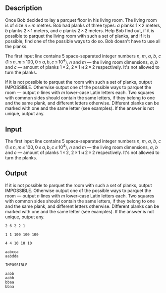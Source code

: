 ## Description

<div><p>Once Bob decided to lay a parquet floor in his living room. The living room is of size <span class="tex-span"><i>n</i> × <i>m</i></span> metres. Bob had planks of three types: <span class="tex-span"><i>a</i></span> planks <span class="tex-span">1 × 2</span> meters, <span class="tex-span"><i>b</i></span> planks <span class="tex-span">2 × 1</span> meters, and <span class="tex-span"><i>c</i></span> planks <span class="tex-span">2 × 2</span> meters. Help Bob find out, if it is possible to parquet the living room with such a set of planks, and if it is possible, find one of the possible ways to do so. Bob doesn't have to use all the planks.</p></div><div class="input-specification"><p>The first input line contains 5 space-separated integer numbers <span class="tex-span"><i>n</i></span>, <span class="tex-span"><i>m</i></span>, <span class="tex-span"><i>a</i></span>, <span class="tex-span"><i>b</i></span>, <span class="tex-span"><i>c</i></span> (<span class="tex-span">1 ≤ <i>n</i>, <i>m</i> ≤ 100, 0 ≤ <i>a</i>, <i>b</i>, <i>c</i> ≤ 10<sup class="upper-index">4</sup></span>), <span class="tex-span"><i>n</i></span> and <span class="tex-span"><i>m</i></span> — the living room dimensions, <span class="tex-span"><i>a</i></span>, <span class="tex-span"><i>b</i></span> and <span class="tex-span"><i>c</i></span> — amount of planks <span class="tex-span">1 × 2</span>, <span class="tex-span">2 × 1</span> и <span class="tex-span">2 × 2</span> respectively. It's not allowed to turn the planks.</p></div><div class="output-specification"><p>If it is not possible to parquet the room with such a set of planks, output <span class="tex-font-style-tt">IMPOSSIBLE</span>. Otherwise output one of the possible ways to parquet the room — output <span class="tex-span"><i>n</i></span> lines with <span class="tex-span"><i>m</i></span> lower-case Latin letters each. Two squares with common sides should contain the same letters, if they belong to one and the same plank, and different letters otherwise. Different planks can be marked with one and the same letter (see examples). If the answer is not unique, output any.</p></div>

## Input

<p>The first input line contains 5 space-separated integer numbers <span class="tex-span"><i>n</i></span>, <span class="tex-span"><i>m</i></span>, <span class="tex-span"><i>a</i></span>, <span class="tex-span"><i>b</i></span>, <span class="tex-span"><i>c</i></span> (<span class="tex-span">1 ≤ <i>n</i>, <i>m</i> ≤ 100, 0 ≤ <i>a</i>, <i>b</i>, <i>c</i> ≤ 10<sup class="upper-index">4</sup></span>), <span class="tex-span"><i>n</i></span> and <span class="tex-span"><i>m</i></span> — the living room dimensions, <span class="tex-span"><i>a</i></span>, <span class="tex-span"><i>b</i></span> and <span class="tex-span"><i>c</i></span> — amount of planks <span class="tex-span">1 × 2</span>, <span class="tex-span">2 × 1</span> и <span class="tex-span">2 × 2</span> respectively. It's not allowed to turn the planks.</p>

## Output

<p>If it is not possible to parquet the room with such a set of planks, output <span class="tex-font-style-tt">IMPOSSIBLE</span>. Otherwise output one of the possible ways to parquet the room — output <span class="tex-span"><i>n</i></span> lines with <span class="tex-span"><i>m</i></span> lower-case Latin letters each. Two squares with common sides should contain the same letters, if they belong to one and the same plank, and different letters otherwise. Different planks can be marked with one and the same letter (see examples). If the answer is not unique, output any.</p>





```input1
2 6 2 2 1

```




```input2
1 1 100 100 100

```




```input3
4 4 10 10 10

```




```output1
aabcca
aabdda

```




```output2
IMPOSSIBLE

```




```output3
aabb
aabb
bbaa
bbaa

```


